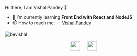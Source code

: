 
<!--
**bevishal/bevishal** is a ✨ _special_ ✨ repository because its `README.md` (this file) appears on your GitHub profile.

Here are some ideas to get you started:

- 🔭 I’m currently working on ...
- 🌱 I’m currently learning ...
- 👯 I’m looking to collaborate on ...
- 🤔 I’m looking for help with ...
- 💬 Ask me about ...
- 📫 How to reach me: ...
- 😄 Pronouns: ...
- ⚡ Fun fact: ...
-->

<hi align="center">Hi there, I am Vishal Pandey 👋</h1>

- 🌱 I’m currently learning <strong>Front End with React and NodeJS</strong>
- 📫 How to reach me: <img src="https://cdn.jsdelivr.net/npm/simple-icons@3.0.1/icons/linkedin.svg" height="15" width="15"> <a href="https://www.linkedin.com/in/vishal-pandey-78537a180" target="_blank">Vishal Pandey</a>
 <p>
  <img src="https://github-readme-stats.vercel.app/api?username=bevishal&show_icons=true&hide=contribs,prs" alt="bevishal">
</p>

<p align="center">
  <a href="https://www.linkedin.com/in/vishal-pandey-78537a180/" target="_blank"><img src="https://cdn.jsdelivr.net/npm/simple-icons@3.0.1/icons/linkedin.svg" height="30" width="30"></a>
&nbsp;&nbsp;&nbsp;&nbsp;
  <a href="https://twitter.com/be_vishall" target="_blank"><img src="https://cdn.jsdelivr.net/npm/simple-icons@3.0.1/icons/twitter.svg" height="30" width="30"></a>
</p>
